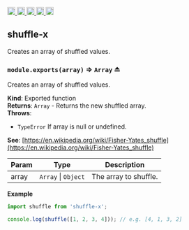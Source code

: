<a href="https://travis-ci.org/Xotic750/shuffle-x"
  title="Travis status">
<img
  src="https://travis-ci.org/Xotic750/shuffle-x.svg?branch=master"
  alt="Travis status" height="18">
</a>
<a href="https://david-dm.org/Xotic750/shuffle-x"
  title="Dependency status">
<img src="https://david-dm.org/Xotic750/shuffle-x/status.svg"
  alt="Dependency status" height="18"/>
</a>
<a
  href="https://david-dm.org/Xotic750/shuffle-x?type=dev"
  title="devDependency status">
<img src="https://david-dm.org/Xotic750/shuffle-x/dev-status.svg"
  alt="devDependency status" height="18"/>
</a>
<a href="https://badge.fury.io/js/shuffle-x"
  title="npm version">
<img src="https://badge.fury.io/js/shuffle-x.svg"
  alt="npm version" height="18">
</a>
<a href="https://www.jsdelivr.com/package/npm/shuffle-x"
  title="jsDelivr hits">
<img src="https://data.jsdelivr.com/v1/package/npm/shuffle-x/badge?style=rounded"
  alt="jsDelivr hits" height="18">
</a>

<a name="module_shuffle-x"></a>

## shuffle-x

Creates an array of shuffled values.

<a name="exp_module_shuffle-x--module.exports"></a>

### `module.exports(array)` ⇒ <code>Array</code> ⏏

Creates an array of shuffled values.

**Kind**: Exported function  
**Returns**: <code>Array</code> - Returns the new shuffled array.  
**Throws**:

- <code>TypeError</code> If array is null or undefined.

**See**: [https://en.wikipedia.org/wiki/Fisher-Yates_shuffle](https://en.wikipedia.org/wiki/Fisher-Yates_shuffle)

| Param | Type                                      | Description           |
| ----- | ----------------------------------------- | --------------------- |
| array | <code>Array</code> \| <code>Object</code> | The array to shuffle. |

**Example**

```js
import shuffle from 'shuffle-x';

console.log(shuffle([1, 2, 3, 4])); // e.g. [4, 1, 3, 2]
```
